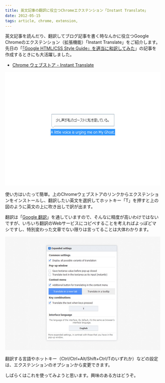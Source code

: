 ```yaml
---
title: 英文記事の翻訳に役立つChromeエクステンション「Instant Translate」
date: 2012-05-15
tags: article, chrome, extension,
---
```

英文記事を読んだり、翻訳してブログ記事を書く時なんかに役立つGoogle Chromeのエクステンション（拡張機能）「Instant Translate」をご紹介します。先日の「<a href="/2012/05/google-htmlcss-style-guide/">「Google HTML/CSS Style Guide」を適当に和訳してみた</a>」の記事を作成するときにも大活躍しました。

<!--more-->

<ul>
  <li><a href="https://chrome.google.com/webstore/detail/ihmgiclibbndffejedjimfjmfoabpcke">Chrome ウェブストア - Instant Translate</a></li>
</ul>

<img src="/img/2012/05/chrome01.jpg" alt="" title="chrome01" width="590" height="368" class="alignnone size-full wp-image-1990" />

使い方はいたって簡単。上のChromeウェブストアのリンクからエクステンションをインストールし、翻訳したい英文を選択してホットキー「T」を押すと上の図のように英文の上に吹き出しで訳が出ます。

翻訳は「<a href="http://translate.google.co.jp/">Google 翻訳</a>」を通していますので、そんなに精度が高いわけではないですが、いちいち翻訳のWebサービスにコピペすることを考えればよっぽどマシですし、特別変わった文章でない限りは言ってることは大体わかります。

<img src="/img/2012/05/chrome02.jpg" alt="" title="chrome02" width="590" height="368" class="alignnone size-full wp-image-1993" />

翻訳する言語やホットキー（Ctrl/Ctrl+Alt/Shift+Ctrl/Tのいずれか）などの設定は、エクステンションのオプションから変更できます。

しばらくはこれを使ってみようと思います。興味のある方はどうぞ。